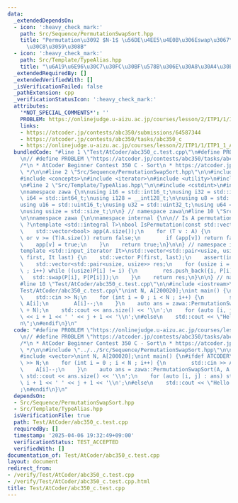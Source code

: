 ```yaml
---
data:
  _extendedDependsOn:
  - icon: ':heavy_check_mark:'
    path: Src/Sequence/PermutationSwapSort.hpp
    title: "Permutation\u3092 $N-1$ \u56DE\u4EE5\u4E0B\u306Eswap\u3067\u30BD\u30FC\
      \u30C8\u3059\u308B"
  - icon: ':heavy_check_mark:'
    path: Src/Template/TypeAlias.hpp
    title: "\u6A19\u6E96\u30C7\u30FC\u30BF\u578B\u306E\u30A8\u30A4\u30EA\u30A2\u30B9"
  _extendedRequiredBy: []
  _extendedVerifiedWith: []
  _isVerificationFailed: false
  _pathExtension: cpp
  _verificationStatusIcon: ':heavy_check_mark:'
  attributes:
    '*NOT_SPECIAL_COMMENTS*': ''
    PROBLEM: https://onlinejudge.u-aizu.ac.jp/courses/lesson/2/ITP1/1/ITP1_1_A
    links:
    - https://atcoder.jp/contests/abc350/submissions/64587344
    - https://atcoder.jp/contests/abc350/tasks/abc350_c
    - https://onlinejudge.u-aizu.ac.jp/courses/lesson/2/ITP1/1/ITP1_1_A
  bundledCode: "#line 1 \"Test/AtCoder/abc350_c.test.cpp\"\n#define PROBLEM \"https://onlinejudge.u-aizu.ac.jp/courses/lesson/2/ITP1/1/ITP1_1_A\"\
    \n// #define PROBLEM \"https://atcoder.jp/contests/abc350/tasks/abc350_c\"\n\n\
    /*\n * AtCoder Beginner Contest 350 C - Sort\n * https://atcoder.jp/contests/abc350/submissions/64587344\n\
    \ */\n\n#line 2 \"Src/Sequence/PermutationSwapSort.hpp\"\n\n#include <cassert>\n\
    #include <concepts>\n#include <iterator>\n#include <utility>\n#include <vector>\n\
    \n#line 2 \"Src/Template/TypeAlias.hpp\"\n\n#include <cstdint>\n#include <cstddef>\n\
    \nnamespace zawa {\n\nusing i16 = std::int16_t;\nusing i32 = std::int32_t;\nusing\
    \ i64 = std::int64_t;\nusing i128 = __int128_t;\n\nusing u8 = std::uint8_t;\n\
    using u16 = std::uint16_t;\nusing u32 = std::uint32_t;\nusing u64 = std::uint64_t;\n\
    \nusing usize = std::size_t;\n\n} // namespace zawa\n#line 10 \"Src/Sequence/PermutationSwapSort.hpp\"\
    \n\nnamespace zawa {\n\nnamespace internal {\n\n// Is A permutation of (0,1,...,|A|-1)\
    \ ?\ntemplate <std::integral T>\nbool IsPermutation(const std::vector<T>& A) {\n\
    \    std::vector<bool> app(A.size());\n    for (T v : A) {\n        if (v < 0\
    \ or v >= (T)A.size()) return false;\n        if (app[v]) return false;\n    \
    \    app[v] = true;\n    }\n    return true;\n}\n\n} // namespace internal\n\n\
    template <std::input_iterator It>\nstd::vector<std::pair<usize, usize>> PermutationSwapSort(It\
    \ first, It last) {\n    std::vector P(first, last);\n    assert(internal::IsPermutation(P));\n\
    \    std::vector<std::pair<usize, usize>> res;\n    for (usize i = 0 ; i < P.size()\
    \ ; i++) while ((usize)P[i] != i) {\n        res.push_back({i, P[i]});\n     \
    \   std::swap(P[i], P[P[i]]);\n    }\n    return res;\n}\n\n} // namespace zawa\n\
    #line 10 \"Test/AtCoder/abc350_c.test.cpp\"\n\n#include <iostream>\n#line 13 \"\
    Test/AtCoder/abc350_c.test.cpp\"\nint N, A[200020];\nint main() {\n#ifdef ATCODER\n\
    \    std::cin >> N;\n    for (int i = 0 ; i < N ; i++) {\n        std::cin >>\
    \ A[i];\n        A[i]--;\n    }\n    auto ans = zawa::PermutationSwapSort(A, A\
    \ + N);\n    std::cout << ans.size() << '\\n';\n    for (auto [i, j] : ans) std::cout\
    \ << i + 1 << ' ' << j + 1 << '\\n';\n#else\n    std::cout << \"Hello World\\\
    n\";\n#endif\n}\n"
  code: "#define PROBLEM \"https://onlinejudge.u-aizu.ac.jp/courses/lesson/2/ITP1/1/ITP1_1_A\"\
    \n// #define PROBLEM \"https://atcoder.jp/contests/abc350/tasks/abc350_c\"\n\n\
    /*\n * AtCoder Beginner Contest 350 C - Sort\n * https://atcoder.jp/contests/abc350/submissions/64587344\n\
    \ */\n\n#include \"../../Src/Sequence/PermutationSwapSort.hpp\"\n\n#include <iostream>\n\
    #include <vector>\nint N, A[200020];\nint main() {\n#ifdef ATCODER\n    std::cin\
    \ >> N;\n    for (int i = 0 ; i < N ; i++) {\n        std::cin >> A[i];\n    \
    \    A[i]--;\n    }\n    auto ans = zawa::PermutationSwapSort(A, A + N);\n   \
    \ std::cout << ans.size() << '\\n';\n    for (auto [i, j] : ans) std::cout <<\
    \ i + 1 << ' ' << j + 1 << '\\n';\n#else\n    std::cout << \"Hello World\\n\"\
    ;\n#endif\n}\n"
  dependsOn:
  - Src/Sequence/PermutationSwapSort.hpp
  - Src/Template/TypeAlias.hpp
  isVerificationFile: true
  path: Test/AtCoder/abc350_c.test.cpp
  requiredBy: []
  timestamp: '2025-04-06 19:32:49+09:00'
  verificationStatus: TEST_ACCEPTED
  verifiedWith: []
documentation_of: Test/AtCoder/abc350_c.test.cpp
layout: document
redirect_from:
- /verify/Test/AtCoder/abc350_c.test.cpp
- /verify/Test/AtCoder/abc350_c.test.cpp.html
title: Test/AtCoder/abc350_c.test.cpp
---
```

